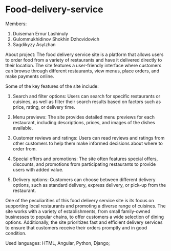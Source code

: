# Food-delivery-service

Members:
1. Duiseman Ernur Lashinuly
2. Gulommukhidinov Shokhin Dzhovidovich
3. Sagdikyzy Asylzhan

About project:
The food delivery service site is a platform that allows users to order food from a variety of restaurants and have it delivered directly to their location. The site features a user-friendly interface where customers can browse through different restaurants, view menus, place orders, and make payments online.

Some of the key features of the site include:

1. Search and filter options: Users can search for specific restaurants or cuisines, as well as filter their search results based on factors such as price, rating, or delivery time.

2. Menu previews: The site provides detailed menu previews for each restaurant, including descriptions, prices, and images of the dishes available.

3. Customer reviews and ratings: Users can read reviews and ratings from other customers to help them make informed decisions about where to order from.

4. Special offers and promotions: The site often features special offers, discounts, and promotions from participating restaurants to provide users with added value.

5. Delivery options: Customers can choose between different delivery options, such as standard delivery, express delivery, or pick-up from the restaurant.

One of the peculiarities of this food delivery service site is its focus on supporting local restaurants and promoting a diverse range of cuisines. The site works with a variety of establishments, from small family-owned businesses to popular chains, to offer customers a wide selection of dining options. Additionally, the site prioritizes fast and efficient delivery services to ensure that customers receive their orders promptly and in good condition.


Used languages: HTML, Angular, Python, Django;
